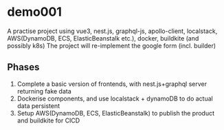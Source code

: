 # demo001
A practise project using vue3, nest.js, graphql-js, apollo-client, localstack, AWS(DynamoDB, ECS, ElasticBeanstalk etc.), docker, buildkite (and possibly k8s)
The project will re-implement the google form (incl. builder)

## Phases
1. Complete a basic version of frontends, with nest.js+graphql server returning fake data
2. Dockerise components, and use localstack + dynamoDB to do actual data persistent
3. Setup AWS(DynamoDB, ECS, ElasticBeanstalk) to publish the product and buildkite for CICD
 